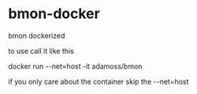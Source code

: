 # bmon-docker
bmon dockerized

to use call it like this

docker run --net=host -it adamoss/bmon

if you only care about the container skip the --net=host 
